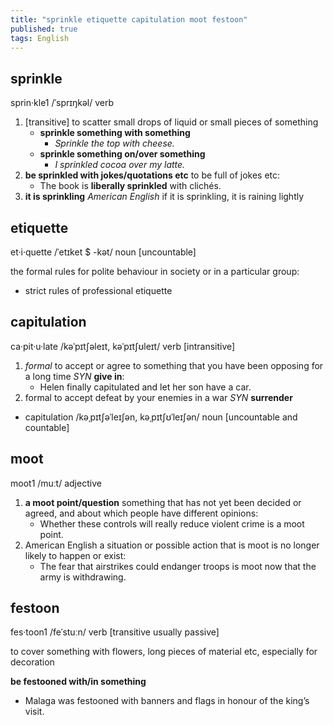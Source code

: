 ```yaml
---
title: "sprinkle etiquette capitulation moot festoon"
published: true
tags: English
---
```


## sprinkle

sprin·kle1 /ˈsprɪŋkəl/ verb

1. [transitive] to scatter small drops of liquid or small pieces of something
    - **sprinkle something with something**
      - *Sprinkle the top with cheese.*
    - **sprinkle something on/over something**
      - *I sprinkled cocoa over my latte.*
2. **be sprinkled with jokes/quotations etc** to be full of jokes etc:
    - The book is **liberally sprinkled** with clichés.
3. **it is sprinkling** *American English* if it is sprinkling, it is raining lightly

## etiquette

et·i·quette /ˈetɪket $ -kət/ noun [uncountable]

the formal rules for polite behaviour in society or in a particular group:

- strict rules of professional etiquette

## capitulation

ca·pit·u·late /kəˈpɪtʃəleɪt, kəˈpɪtʃʊleɪt/ verb [intransitive]

1. *formal* to accept or agree to something that you have been opposing for a long time *SYN* **give in**:
    - Helen finally capitulated and let her son have a car.
2. formal to accept defeat by your enemies in a war *SYN* **surrender**

- capitulation /kəˌpɪtʃəˈleɪʃən, kəˌpɪtʃʊˈleɪʃən/ noun [uncountable and countable]

## moot

moot1 /muːt/ adjective

1. **a moot point/question** something that has not yet been decided or agreed, and about which people have different opinions:
    - Whether these controls will really reduce violent crime is a moot point.
2. American English a situation or possible action that is moot is no longer likely to happen or exist:
    - The fear that airstrikes could endanger troops is moot now that the army is withdrawing.

## festoon

fes·toon1 /feˈstuːn/ verb [transitive usually passive]

to cover something with flowers, long pieces of material etc, especially for decoration

**be festooned with/in something**

- Malaga was festooned with banners and flags in honour of the king’s visit.
